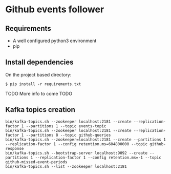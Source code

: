 # Github events follower

## Requirements

* A well configured python3 environment
* pip

## Install dependencies
On the project based directory:
```
$ pip install -r requirements.txt
```

TODO 
More info to come
TODO 

## Kafka topics creation
```
bin/kafka-topics.sh --zookeeper localhost:2181 --create --replication-factor 1 --partitions 1 --topic events-topic
bin/kafka-topics.sh --zookeeper localhost:2181 --create --replication-factor 1 --partitions 8 --topic github-queries
bin/kafka-topics.sh --zookeeper=localhost:2181 --create --partitions 1 --replication-factor 1 --config retention.ms=604800000 --topic github-response
bin/kafka-topics.sh --bootstrap-server localhost:9092 --create --partitions 1 --replication-factor 1 --config retention.ms=-1 --topic github-missed-event-periods
bin/kafka-topics.sh --list --zookeeper localhost:2181
```
